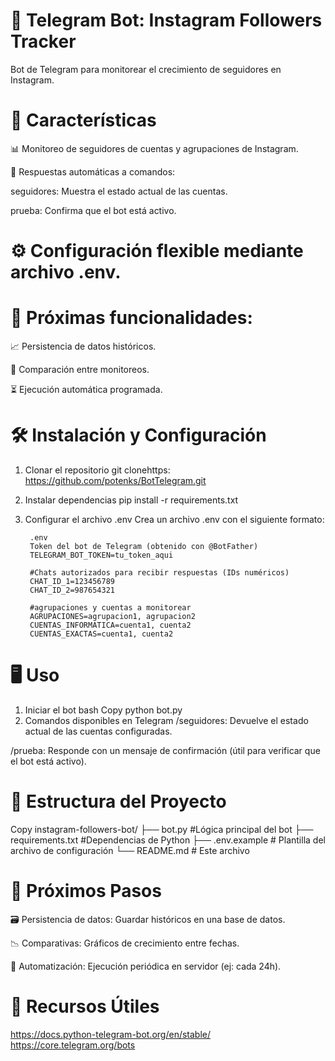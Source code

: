 # 🤖 Telegram Bot: Instagram Followers Tracker
Bot de Telegram para monitorear el crecimiento de seguidores en Instagram.

# 🌟 Características
📊 Monitoreo de seguidores de cuentas y agrupaciones de Instagram.

📨 Respuestas automáticas a comandos:

seguidores: Muestra el estado actual de las cuentas.

prueba: Confirma que el bot está activo.

# ⚙️ Configuración flexible mediante archivo .env.

# 🚀 Próximas funcionalidades:

📈 Persistencia de datos históricos.

🔄 Comparación entre monitoreos.

⏳ Ejecución automática programada.

# 🛠 Instalación y Configuración
1. Clonar el repositorio
        git clonehttps: https://github.com/potenks/BotTelegram.git
2. Instalar dependencias
        pip install -r requirements.txt
3. Configurar el archivo .env
Crea un archivo .env con el siguiente formato:

        .env
        Token del bot de Telegram (obtenido con @BotFather)
        TELEGRAM_BOT_TOKEN=tu_token_aqui

        #Chats autorizados para recibir respuestas (IDs numéricos)
        CHAT_ID_1=123456789
        CHAT_ID_2=987654321

        #agrupaciones y cuentas a monitorear
        AGRUPACIONES=agrupacion1, agrupacion2
        CUENTAS_INFORMATICA=cuenta1, cuenta2
        CUENTAS_EXACTAS=cuenta1, cuenta2
# 🖥 Uso
1. Iniciar el bot
bash
Copy
python bot.py
2. Comandos disponibles en Telegram
/seguidores: Devuelve el estado actual de las cuentas configuradas.

/prueba: Responde con un mensaje de confirmación (útil para verificar que el bot está activo).

# 📂 Estructura del Proyecto
Copy
instagram-followers-bot/
├── bot.py               #Lógica principal del bot
├── requirements.txt     #Dependencias de Python
├── .env.example         # Plantilla del archivo de configuración
└── README.md            # Este archivo

# 📌 Próximos Pasos
🗃️ Persistencia de datos: Guardar históricos en una base de datos.

📉 Comparativas: Gráficos de crecimiento entre fechas.

🤖 Automatización: Ejecución periódica en servidor (ej: cada 24h).

# 🔗 Recursos Útiles
 https://docs.python-telegram-bot.org/en/stable/
 https://core.telegram.org/bots
